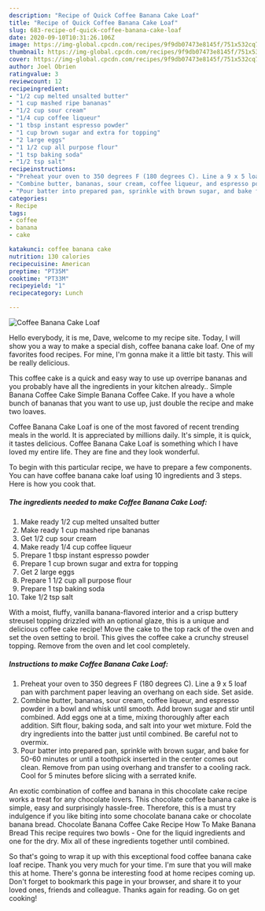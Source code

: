 ```yaml
---
description: "Recipe of Quick Coffee Banana Cake Loaf"
title: "Recipe of Quick Coffee Banana Cake Loaf"
slug: 683-recipe-of-quick-coffee-banana-cake-loaf
date: 2020-09-10T10:31:26.106Z
image: https://img-global.cpcdn.com/recipes/9f9db07473e8145f/751x532cq70/coffee-banana-cake-loaf-recipe-main-photo.jpg
thumbnail: https://img-global.cpcdn.com/recipes/9f9db07473e8145f/751x532cq70/coffee-banana-cake-loaf-recipe-main-photo.jpg
cover: https://img-global.cpcdn.com/recipes/9f9db07473e8145f/751x532cq70/coffee-banana-cake-loaf-recipe-main-photo.jpg
author: Joel Obrien
ratingvalue: 3
reviewcount: 12
recipeingredient:
- "1/2 cup melted unsalted butter"
- "1 cup mashed ripe bananas"
- "1/2 cup sour cream"
- "1/4 cup coffee liqueur"
- "1 tbsp instant espresso powder"
- "1 cup brown sugar and extra for topping"
- "2 large eggs"
- "1 1/2 cup all purpose flour"
- "1 tsp baking soda"
- "1/2 tsp salt"
recipeinstructions:
- "Preheat your oven to 350 degrees F (180 degrees C). Line a 9 x 5 loaf pan with parchment paper leaving an overhang on each side. Set aside."
- "Combine butter, bananas, sour cream, coffee liqueur, and espresso powder in a bowl and whisk until smooth. Add brown sugar and stir until combined. Add eggs one at a time, mixing thoroughly after each addition. Sift flour, baking soda, and salt into your wet mixture. Fold the dry ingredients into the batter just until combined. Be careful not to overmix."
- "Pour batter into prepared pan, sprinkle with brown sugar, and bake for 50-60 minutes or until a toothpick inserted in the center comes out clean. Remove from pan using overhang and transfer to a cooling rack. Cool for 5 minutes before slicing with a serrated knife."
categories:
- Recipe
tags:
- coffee
- banana
- cake

katakunci: coffee banana cake 
nutrition: 130 calories
recipecuisine: American
preptime: "PT35M"
cooktime: "PT33M"
recipeyield: "1"
recipecategory: Lunch

---
```



![Coffee Banana Cake Loaf](https://img-global.cpcdn.com/recipes/9f9db07473e8145f/751x532cq70/coffee-banana-cake-loaf-recipe-main-photo.jpg)

Hello everybody, it is me, Dave, welcome to my recipe site. Today, I will show you a way to make a special dish, coffee banana cake loaf. One of my favorites food recipes. For mine, I'm gonna make it a little bit tasty. This will be really delicious.

This coffee cake is a quick and easy way to use up overripe bananas and you probably have all the ingredients in your kitchen already.. Simple Banana Coffee Cake Simple Banana Coffee Cake. If you have a whole bunch of bananas that you want to use up, just double the recipe and make two loaves.

Coffee Banana Cake Loaf is one of the most favored of recent trending meals in the world. It is appreciated by millions daily. It's simple, it is quick, it tastes delicious. Coffee Banana Cake Loaf is something which I have loved my entire life. They are fine and they look wonderful.


To begin with this particular recipe, we have to prepare a few components. You can have coffee banana cake loaf using 10 ingredients and 3 steps. Here is how you cook that.

<!--inarticleads1-->

##### The ingredients needed to make Coffee Banana Cake Loaf:

1. Make ready 1/2 cup melted unsalted butter
1. Make ready 1 cup mashed ripe bananas
1. Get 1/2 cup sour cream
1. Make ready 1/4 cup coffee liqueur
1. Prepare 1 tbsp instant espresso powder
1. Prepare 1 cup brown sugar and extra for topping
1. Get 2 large eggs
1. Prepare 1 1/2 cup all purpose flour
1. Prepare 1 tsp baking soda
1. Take 1/2 tsp salt


With a moist, fluffy, vanilla banana-flavored interior and a crisp buttery streusel topping drizzled with an optional glaze, this is a unique and delicious coffee cake recipe! Move the cake to the top rack of the oven and set the oven setting to broil. This gives the coffee cake a crunchy streusel topping. Remove from the oven and let cool completely. 

<!--inarticleads2-->

##### Instructions to make Coffee Banana Cake Loaf:

1. Preheat your oven to 350 degrees F (180 degrees C). Line a 9 x 5 loaf pan with parchment paper leaving an overhang on each side. Set aside.
1. Combine butter, bananas, sour cream, coffee liqueur, and espresso powder in a bowl and whisk until smooth. Add brown sugar and stir until combined. Add eggs one at a time, mixing thoroughly after each addition. Sift flour, baking soda, and salt into your wet mixture. Fold the dry ingredients into the batter just until combined. Be careful not to overmix.
1. Pour batter into prepared pan, sprinkle with brown sugar, and bake for 50-60 minutes or until a toothpick inserted in the center comes out clean. Remove from pan using overhang and transfer to a cooling rack. Cool for 5 minutes before slicing with a serrated knife.


An exotic combination of coffee and banana in this chocolate cake recipe works a treat for any chocolate lovers. This chocolate coffee banana cake is simple, easy and surprisingly hassle-free. Therefore, this is a must try indulgence if you like biting into some chocolate banana cake or chocolate banana bread. Chocolate Banana Coffee Cake Recipe How To Make Banana Bread This recipe requires two bowls - One for the liquid ingredients and one for the dry. Mix all of these ingredients together until combined. 

So that's going to wrap it up with this exceptional food coffee banana cake loaf recipe. Thank you very much for your time. I'm sure that you will make this at home. There's gonna be interesting food at home recipes coming up. Don't forget to bookmark this page in your browser, and share it to your loved ones, friends and colleague. Thanks again for reading. Go on get cooking!
